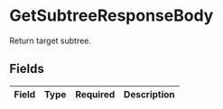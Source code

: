 # GetSubtreeResponseBody

Return target subtree.


## Fields

| Field       | Type        | Required    | Description |
| ----------- | ----------- | ----------- | ----------- |
